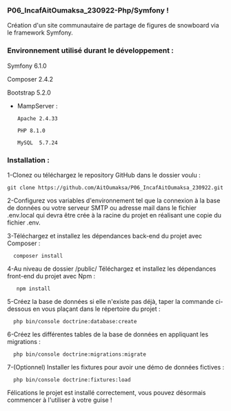 ### P06_IncafAitOumaksa_230922-Php/Symfony !
Création d'un site communautaire de partage de figures de snowboard via le framework Symfony.

### Environnement utilisé durant le développement :
Symfony 6.1.0

Composer 2.4.2

Bootstrap 5.2.0

- MampServer :

      Apache 2.4.33
      
      PHP 8.1.0
      
      MySQL  5.7.24

### Installation :

1-Clonez ou téléchargez le repository GitHub dans le dossier voulu :

    git clone https://github.com/AitOumaksa/P06_IncafAitOumaksa_230922.git 

2-Configurez vos variables d'environnement tel que la connexion à la base de données ou votre serveur SMTP ou adresse mail dans le fichier .env.local qui devra être crée à la racine du projet en réalisant une copie du fichier .env.

  
3-Téléchargez et installez les dépendances back-end du projet avec Composer :
  
      composer install
 
4-Au niveau de dossier /public/ Téléchargez et installez les dépendances front-end du projet avec Npm :

       npm install
       
5-Créez la base de données si elle n'existe pas déjà, taper la commande ci-dessous en vous plaçant dans le répertoire du projet :

      php bin/console doctrine:database:create
      
6-Créez les différentes tables de la base de données en appliquant les migrations :
 
      php bin/console doctrine:migrations:migrate 
      
 7-(Optionnel) Installer les fixtures pour avoir une démo de données fictives :
 
      php bin/console doctrine:fixtures:load
      
 Félications le projet est installé correctement, vous pouvez désormais commencer à l'utiliser à votre guise !
